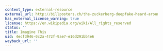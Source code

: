 ```yaml
---
content_type: external-resource
external_url: http://billposters.ch/the-zuckerberg-deepfake-heard-around-the-world/
has_external_license_warning: true
license: https://en.wikipedia.org/wiki/All_rights_reserved
status: ''
title: Imagine This
uid: 4ecf3946-0c2a-472f-9ae7-e16d291bb4e6
wayback_url: ''
---
```

